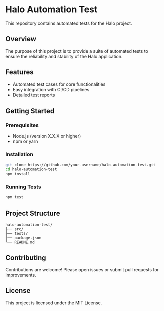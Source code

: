 # Halo Automation Test

This repository contains automated tests for the Halo project.

## Overview

The purpose of this project is to provide a suite of automated tests to ensure the reliability and stability of the Halo application.

## Features

- Automated test cases for core functionalities
- Easy integration with CI/CD pipelines
- Detailed test reports

## Getting Started

### Prerequisites

- Node.js (version X.X.X or higher)
- npm or yarn

### Installation

```bash
git clone https://github.com/your-username/halo-automation-test.git
cd halo-automation-test
npm install
```

### Running Tests

```bash
npm test
```

## Project Structure

```
halo-automation-test/
├── src/
├── tests/
├── package.json
└── README.md
```

## Contributing

Contributions are welcome! Please open issues or submit pull requests for improvements.

## License

This project is licensed under the MIT License.
